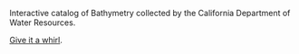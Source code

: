 Interactive catalog of Bathymetry collected by the California Department of Water Resources.


[Give it a whirl](https://gis.water.ca.gov/app/bathymetry).
